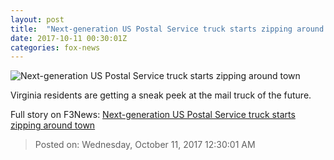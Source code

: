 ```yaml
---
layout: post
title:  "Next-generation US Postal Service truck starts zipping around town"
date: 2017-10-11 00:30:01Z
categories: fox-news
---
```


![Next-generation US Postal Service truck starts zipping around town](http://a57.foxnews.com/images.foxnews.com/content/fox-news/auto/2017/10/11/next-generation-us-postal-service-truck-starts-zipping-around-town/_jcr_content/article-text/article-par-3/inline_spotlight_ima/image.img.jpg/612/344/1507664617593.jpg?ve=1&tl=1)

Virginia residents are getting a sneak peek at the mail truck of the future.


Full story on F3News: [Next-generation US Postal Service truck starts zipping around town](http://www.f3nws.com/n/gusnhD)

> Posted on: Wednesday, October 11, 2017 12:30:01 AM

